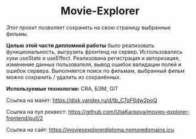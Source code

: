 <h1 align="center">Movie-Explorer</h1>

*Этот проект* позволяет сохранять на свою страницу выбранные фильмы.

**Целью этой части дипломной работы** было реализовать функциональность, выгрузить фронтенд на сервер. Использовались хуки useState и useEffect.
Реализована регистрация и авторизация, изменение данных пользователя, вывод ошибок валидации полей и ошибок сервера. Выполняется поиск по фильмам, выбранный фильм можно сохранить / удалить из сохранённых.

**Используемые технологии:**
CRA, БЭМ, GIT

Ссылка на макет: https://disk.yandex.ru/d/tb_C7qF6dw2poQ

Ссылка на пул реквест: https://github.com/UliaKarpova/movies-explorer-frontend/pull/2

Ссылка на сайт: https://moviesexplorerdiploma.nomoredomains.icu
